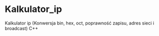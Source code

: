 # Kalkulator_ip
Kalkulator ip (Konwersja bin, hex, oct, poprawność zapisu, adres sieci i broadcast) C++
